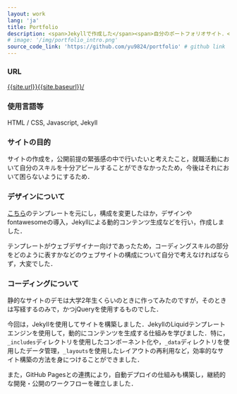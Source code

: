```yaml
---
layout: work
lang: 'ja'
title: Portfolio
description: <span>Jekyllで作成した</span><span>自分のポートフォリオサイト．</span>
# image: '/img/portfolio_intro.png'
source_code_link: 'https://github.com/yu9824/portfolio' # github link
---
```


### URL
[{{site.url}}{{site.baseurl}}/]({{site.url}}{{site.baseurl}}/)

### 使用言語等
HTML / CSS, Javascript, Jekyll

### サイトの目的
サイトの作成を，公開前提の緊張感の中で行いたいと考えたこと，就職活動において自分のスキルを十分アピールすることができなかったため，今後はそれにおいて困らないようにするため．

### デザインについて
[こちら](https://webdesigner-go.com/template/portfolio-02/)のテンプレートを元にし，構成を変更したほか，デザインやfontawesomeの導入，Jekyllによる動的コンテンツ生成などを行い，作成しました．

テンプレートがウェブデザイナー向けであったため，コーディングスキルの部分をどのように表すかなどのウェブサイトの構成について自分で考えなければならず，大変でした．

### コーディングについて
静的なサイトのデモは大学2年生くらいのときに作ってみたのですが，そのときは写経するのみで，かつjQueryを使用するものでした．

今回は，Jekyllを使用してサイトを構築しました．JekyllのLiquidテンプレートエンジンを使用して，動的にコンテンツを生成する仕組みを学びました．特に，`_includes`ディレクトリを使用したコンポーネント化や，`_data`ディレクトリを使用したデータ管理，`_layouts`を使用したレイアウトの再利用など，効率的なサイト構築の方法を身につけることができました．

また，GitHub Pagesとの連携により，自動デプロイの仕組みも構築し，継続的な開発・公開のワークフローを確立しました．
